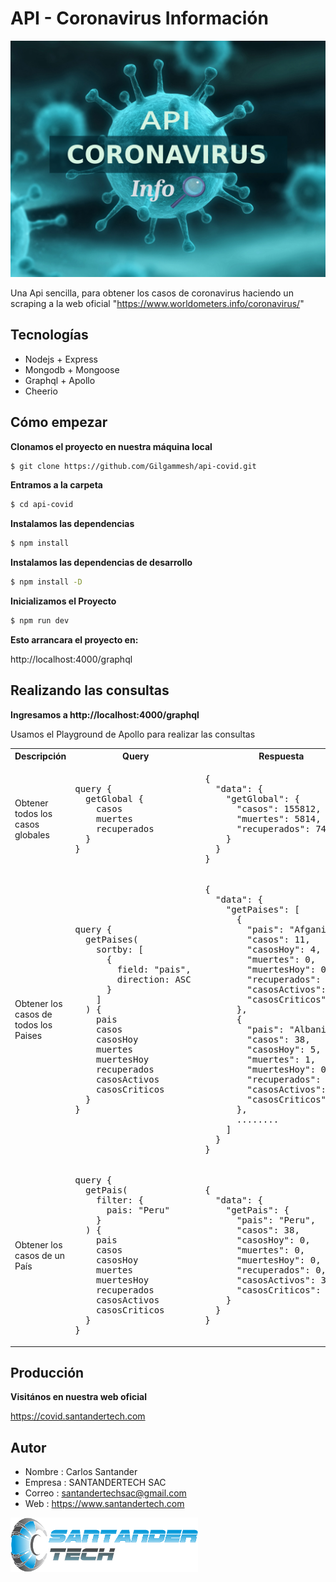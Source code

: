 # API - Coronavirus Información

![coronavirus](https://github.com/Gilgammesh/api-covid/blob/master/public/img/bg.jpg)

Una Api sencilla, para obtener los casos de coronavirus haciendo un scraping a la web oficial "https://www.worldometers.info/coronavirus/"

## Tecnologías

- Nodejs + Express
- Mongodb + Mongoose
- Graphql + Apollo
- Cheerio

## Cómo empezar

**Clonamos el proyecto en nuestra máquina local**

```sh
$ git clone https://github.com/Gilgammesh/api-covid.git
```

**Entramos a la carpeta**

```sh
$ cd api-covid
```

**Instalamos las dependencias**

```sh
$ npm install
```

**Instalamos las dependencias de desarrollo**

```sh
$ npm install -D
```

**Inicializamos el Proyecto**

```sh
$ npm run dev
```

**Esto arrancara el proyecto en:**
  
http://localhost:4000/graphql

## Realizando las consultas

**Ingresamos a http://localhost:4000/graphql**

Usamos el Playground de Apollo para realizar las consultas

<table>
<tr>
<th> Descripción </th> <th> Query </th> <th> Respuesta </th>
</tr>
<tr>
<td> Obtener todos los casos globales </td>
<td>
<pre>
query {
  getGlobal {
    casos
    muertes
    recuperados
  }
}
</pre>
</td>
<td>
<pre>
{
  "data": {
    "getGlobal": {
      "casos": 155812,
      "muertes": 5814,
      "recuperados": 74268
    }
  }
}
</pre>
</td>
</tr>
<tr>
<td> Obtener los casos de todos los Paises </td>
<td>
<pre>
query {
  getPaises(
    sortby: [
      { 
        field: "pais", 
        direction: ASC 
      }
    ]
  ) {
    pais
    casos
    casosHoy
    muertes
    muertesHoy
    recuperados
    casosActivos
    casosCriticos
  }
}
</pre>
</td>
<td>
<pre>
{
  "data": {
    "getPaises": [
      {
        "pais": "Afganistán",
        "casos": 11,
        "casosHoy": 4,
        "muertes": 0,
        "muertesHoy": 0,
        "recuperados": 0,
        "casosActivos": 11,
        "casosCriticos": 0
      },
      {
        "pais": "Albania",
        "casos": 38,
        "casosHoy": 5,
        "muertes": 1,
        "muertesHoy": 0,
        "recuperados": 0,
        "casosActivos": 37,
        "casosCriticos": 2
      },
      ........
    ]
  }
}
</pre>
</td>
</tr>
<tr>
<td> Obtener los casos de un País </td>
<td>
<pre>
query {
  getPais(
    filter: { 
      pais: "Peru" 
    }
  ) {
    pais
    casos
    casosHoy
    muertes
    muertesHoy
    recuperados
    casosActivos
    casosCriticos
  }
}
</pre>
</td>
<td>
<pre>
{
  "data": {
    "getPais": {
      "pais": "Peru",
      "casos": 38,
      "casosHoy": 0,
      "muertes": 0,
      "muertesHoy": 0,
      "recuperados": 0,
      "casosActivos": 38,
      "casosCriticos": 0
    }
  }
}
</pre>
</td>
</tr>
</table>

## Producción

**Visitános en nuestra web oficial**

https://covid.santandertech.com

## Autor

- Nombre : Carlos Santander
- Empresa : SANTANDERTECH SAC
- Correo : santandertechsac@gmail.com
- Web : https://www.santandertech.com

![autor](https://github.com/Gilgammesh/api-covid/blob/master/public/img/autor.png)
